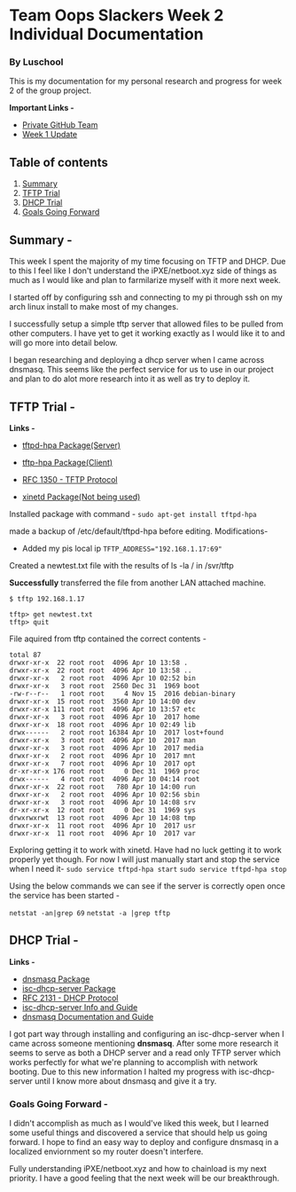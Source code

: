 # Team Oops Slackers Week 2 Individual Documentation
### By Luschool

This is my documentation for my personal research and progress for week 2 of the group project.

**Important Links -**
* [Private GitHub Team](https://github.com/orgs/FOSSClass/teams/oops-slackers)
* [Week 1 Update](https://github.com/luschool/oopsslackerstemp/blob/master/OopsSlackersWeek1Individual.md)

## Table of contents
1. [Summary](#sum)
2. [TFTP Trial](#tftp)
3. [DHCP Trial](#dhcp)
4. [Goals Going Forward](#future)

<a name="sum"></a>

## Summary -  

This week I spent the majority of my time focusing on TFTP and DHCP. Due to this I feel like I don't understand the iPXE/netboot.xyz
side of things as much as I would like and plan to farmilarize myself with it more next week. 

I started off by configuring ssh and connecting to my pi through ssh on my arch linux install to make most of my changes. 

I successfully setup a simple tftp server that allowed files to be pulled from other computers. I have yet to get it working
exactly as I would like it to and will go more into detail below. 

I began researching and deploying a dhcp server when I came across dnsmasq. This seems like the perfect service for us to use
in our project and plan to do alot more research into it as well as try to deploy it. 


<a name="research"></a>

## TFTP Trial - 

**Links -**
* [tftpd-hpa Package(Server)](https://packages.debian.org/stretch/tftpd-hpa)
* [tftp-hpa Package(Client)](https://packages.debian.org/stretch/tftp-hpa)
* [RFC 1350 - TFTP Protocol](https://tools.ietf.org/html/rfc1350)

* [xinetd Package(Not being used)](https://packages.debian.org/stretch/xinetd)

Installed package with command -
`sudo apt-get install tftpd-hpa`

made a backup of /etc/default/tftpd-hpa before editing. 
Modifications- 
* Added my pis local ip `TFTP_ADDRESS="192.168.1.17:69"`

Created a newtest.txt file with the results of ls -la / in /svr/tftp

**Successfully** transferred the file from another LAN attached machine.
```
$ tftp 192.168.1.17

tftp> get newtest.txt
tftp> quit
```
File aquired from tftp contained the correct contents - 
```
total 87
drwxr-xr-x  22 root root  4096 Apr 10 13:58 .
drwxr-xr-x  22 root root  4096 Apr 10 13:58 ..
drwxr-xr-x   2 root root  4096 Apr 10 02:52 bin
drwxr-xr-x   3 root root  2560 Dec 31  1969 boot
-rw-r--r--   1 root root     4 Nov 15  2016 debian-binary
drwxr-xr-x  15 root root  3560 Apr 10 14:00 dev
drwxr-xr-x 111 root root  4096 Apr 10 13:57 etc
drwxr-xr-x   3 root root  4096 Apr 10  2017 home
drwxr-xr-x  18 root root  4096 Apr 10 02:49 lib
drwx------   2 root root 16384 Apr 10  2017 lost+found
drwxr-xr-x   3 root root  4096 Apr 10  2017 man
drwxr-xr-x   3 root root  4096 Apr 10  2017 media
drwxr-xr-x   2 root root  4096 Apr 10  2017 mnt
drwxr-xr-x   7 root root  4096 Apr 10  2017 opt
dr-xr-xr-x 176 root root     0 Dec 31  1969 proc
drwx------   4 root root  4096 Apr 10 04:14 root
drwxr-xr-x  22 root root   780 Apr 10 14:00 run
drwxr-xr-x   2 root root  4096 Apr 10 02:56 sbin
drwxr-xr-x   3 root root  4096 Apr 10 14:08 srv
dr-xr-xr-x  12 root root     0 Dec 31  1969 sys
drwxrwxrwt  13 root root  4096 Apr 10 14:08 tmp
drwxr-xr-x  11 root root  4096 Apr 10  2017 usr
drwxr-xr-x  11 root root  4096 Apr 10  2017 var
```

Exploring getting it to work with xinetd. Have had no luck getting it to work properly
yet though. For now I will just manually start and stop the service when I need it-
`sudo service tftpd-hpa start`
`sudo service tftpd-hpa stop`

Using the below commands we can see if the server is correctly open once the service
has been started -

`netstat -an|grep 69`
`netstat -a |grep tftp`

<a name="dhcp"></a>

## DHCP Trial -  

**Links -**
* [dnsmasq Package](https://packages.debian.org/stretch/dnsmasq)
* [isc-dhcp-server Package](https://packages.debian.org/stretch/isc-dhcp-server)
* [RFC 2131 - DHCP Protocol](https://tools.ietf.org/html/rfc2131)
* [isc-dhcp-server Info and Guide](http://my-music.mine.nu/images/rpi_raspbianwheezy_dhcp_server.pdf)
* [dnsmasq Documentation and Guide](https://www.raspberrypi.org/learning/networking-lessons/lesson-3/plan/)


I got part way through installing and configuring an isc-dhcp-server when I came across
someone mentioning **dnsmasq**. After some more research it seems to serve as both a 
DHCP server and a read only TFTP server which works perfectly for what we're planning to 
accomplish with network booting. Due to this new information I halted my progress with isc-dhcp-server
until I know more about dnsmasq and give it a try. 


<a name="future"></a>

### Goals Going Forward -  

I didn't accomplish as much as I would've liked this week, but I learned some useful things 
and discovered a service that should help us going forward. I hope to find an easy way to deploy
and configure dnsmasq in a localized enviornment so my router doesn't interfere. 

Fully understanding iPXE/netboot.xyz and how to chainload is my next priority. I have a good 
feeling that the next week will be our breakthrough. 

